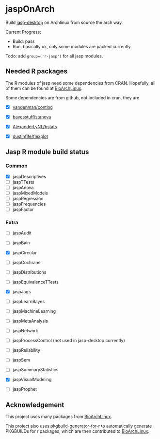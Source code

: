 # jaspOnArch
Build [jasp-desktop](https://github.com/jasp-stats/jasp-desktop) on Archlinux from source the arch way.

Current Progress: 
* Build: pass
* Run: basically ok, only some modules are packed currently.

Todo: add `group=('r-jasp')` for all jasp modules.

## Needed R packages
The R modules of jasp need some dependencies from CRAN.
Hopefully, all of them can be found at [BioArchLinux](https://github.com/BioArchLinux/Packages).

Some dependencies are from github, not included in cran, they are 
- [x] [vandenman/conting](https://github.com/vandenman/conting)
- [x] [bayesstuff/stanova](https://github.com/bayesstuff/stanova)
- [x] [AlexanderLyNL/bstats](https://github.com/AlexanderLyNL/bstats)
- [x] [dustinfife/flexplot](https://github.com/dustinfife/flexplot)


## Jasp R module build status
### Common
- [x] jaspDescriptives
- [ ] jaspTTests
- [ ] jaspAnova
- [ ] jaspMixedModels
- [ ] jaspRegression
- [ ] jaspFrequencies
- [ ] jaspFactor

### Extra
- [ ] jaspAudit
- [ ] jaspBain
- [x] jaspCircular
- [ ] jaspCochrane
- [ ] jaspDistributions
- [ ] jaspEquivalenceTTests
- [x] jaspJags
- [ ] jaspLearnBayes
- [ ] jaspMachineLearning
- [ ] jaspMetaAnalysis
- [ ] jaspNetwork
- [ ] jaspProcessControl (not used in jasp-desktop currently)
- [ ] jaspReliability
- [ ] jaspSem
- [ ] jaspSummaryStatistics
- [x] jaspVisualModeling
- [ ] jaspProphet





## Acknowledgement
This project uses many packages from [BioArchLinux](https://github.com/BioArchLinux/Packages).

This project also uses [pkgbuild-generator-for-r](https://github.com/hubutui/pkgbuild-generator-for-r) to automatically generate PKGBUILDs for r packages, which are then contributed to [BioArchLinux](https://github.com/BioArchLinux/Packages).